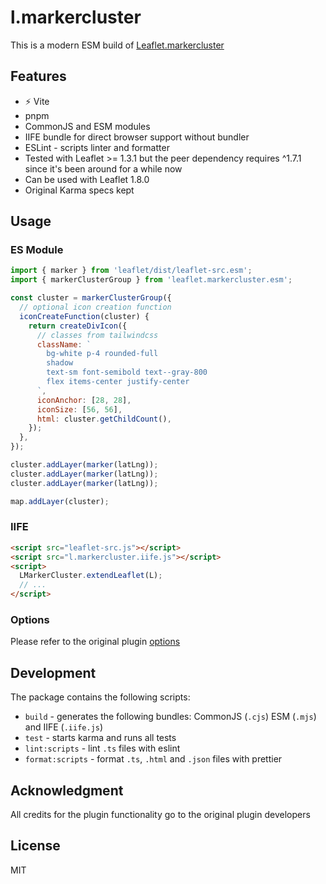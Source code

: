 # l.markercluster

This is a modern ESM build of [Leaflet.markercluster](https://github.com/Leaflet/Leaflet.markercluster)

## Features

- ⚡ Vite
- pnpm
- CommonJS and ESM modules
- IIFE bundle for direct browser support without bundler
- ESLint - scripts linter and formatter
- Tested with Leaflet >= 1.3.1 but the peer dependency requires ^1.7.1 since it's been around for a while now
- Can be used with Leaflet 1.8.0
- Original Karma specs kept

## Usage

### ES Module
```javascript
import { marker } from 'leaflet/dist/leaflet-src.esm';
import { markerClusterGroup } from 'leaflet.markercluster.esm';

const cluster = markerClusterGroup({
  // optional icon creation function
  iconCreateFunction(cluster) {
    return createDivIcon({
      // classes from tailwindcss
      className: `
        bg-white p-4 rounded-full
        shadow
        text-sm font-semibold text--gray-800
        flex items-center justify-center
      `,
      iconAnchor: [28, 28],
      iconSize: [56, 56],
      html: cluster.getChildCount(),
    });
  },
});

cluster.addLayer(marker(latLng));
cluster.addLayer(marker(latLng));
cluster.addLayer(marker(latLng));

map.addLayer(cluster);
```

### IIFE
```html
<script src="leaflet-src.js"></script>
<script src="l.markercluster.iife.js"></script>
<script>
  LMarkerCluster.extendLeaflet(L);
  // ...
</script>
```

### Options

Please refer to the original plugin [options](https://github.com/Leaflet/Leaflet.markercluster#options)

## Development

The package contains the following scripts:

- `build` - generates the following bundles: CommonJS (`.cjs`) ESM (`.mjs`) and IIFE (`.iife.js`)
- `test` - starts karma and runs all tests
- `lint:scripts` - lint `.ts` files with eslint
- `format:scripts` - format `.ts`, `.html` and `.json` files with prettier

## Acknowledgment

All credits for the plugin functionality go to the original plugin developers

## License

MIT